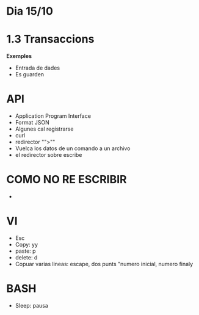 # Dia 15/10

# 1.3 Transaccions
**Exemples**
- Entrada de dades
- Es guarden

# API
- Application Program Interface
- Format JSON
- Algunes cal registrarse
- curl
- redirector "">"" 
- Vuelca los datos de un comando a un archivo
- el redirector sobre escribe
# COMO NO RE ESCRIBIR
- >>
# VI
- Esc 
- Copy: yy
- paste: p
- delete: d
- Copuar varias lineas: escape, dos punts "numero inicial, numero finaly
# BASH
- Sleep: pausa 


